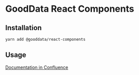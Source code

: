 # GoodData React Components

## Installation
```
yarn add @gooddata/react-components
```

## Usage
[Documentation in Confluence](https://confluence.intgdc.com/display/VS/React+Components)
